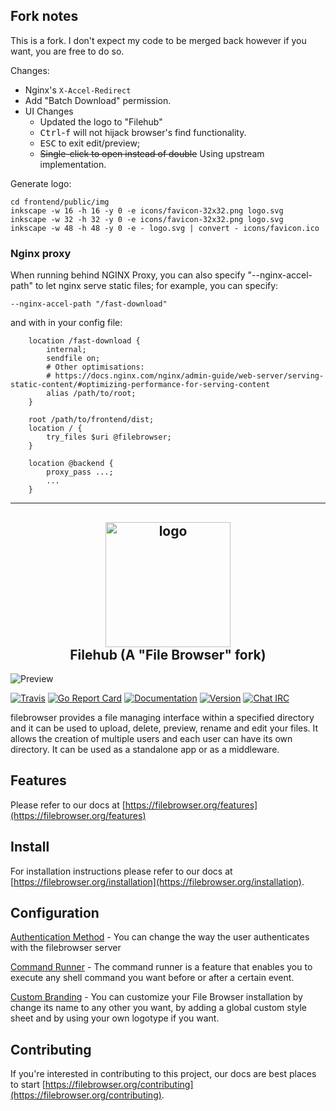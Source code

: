 ## Fork notes

This is a fork. I don't expect my code to be merged back however if you want, 
you are free to do so.

Changes:

* Nginx's `X-Accel-Redirect`
* Add "Batch Download" permission.
* UI Changes
  * Updated the logo to "Filehub"
  * <kbd>Ctrl</kbd>-<kbd>f</kbd> will not hijack browser's find functionality.
  * <kbd>ESC</kbd> to exit edit/preview;
  * ~~Single-click to open instead of double~~ Using upstream implementation.

Generate logo:

```
cd frontend/public/img
inkscape -w 16 -h 16 -y 0 -e icons/favicon-32x32.png logo.svg
inkscape -w 32 -h 32 -y 0 -e icons/favicon-32x32.png logo.svg
inkscape -w 48 -h 48 -y 0 -e - logo.svg | convert - icons/favicon.ico
```

### Nginx proxy

When running behind NGINX Proxy, you can also specify "--nginx-accel-path"
to let nginx serve static files; for example, you can specify:

    --nginx-accel-path "/fast-download"

and with in your config file:

```nginx
    location /fast-download {
        internal;
        sendfile on;
        # Other optimisations:
        # https://docs.nginx.com/nginx/admin-guide/web-server/serving-static-content/#optimizing-performance-for-serving-content
        alias /path/to/root;
    }

    root /path/to/frontend/dist;
    location / {
        try_files $uri @filebrowser;
    }

    location @backend {
        proxy_pass ...;
        ...
    }
```

---

<h2 style="text-align: center">
  <img alt="logo" src="https://cdn.jsdelivr.net/gh/jixunmoe-go/filebrowser@84ecca45defb77fb956d0ea2b7eafdbca6053abf/frontend/public/img/logo.svg" width="200"/><br>Filehub (A "File Browser" fork)
</h2>

![Preview](https://user-images.githubusercontent.com/5447088/50716739-ebd26700-107a-11e9-9817-14230c53efd2.gif)

[![Travis](https://img.shields.io/travis/com/filebrowser/filebrowser.svg?style=flat-square)](https://travis-ci.com/filebrowser/filebrowser)
[![Go Report Card](https://goreportcard.com/badge/github.com/filebrowser/filebrowser?style=flat-square)](https://goreportcard.com/report/github.com/filebrowser/filebrowser)
[![Documentation](https://img.shields.io/badge/godoc-reference-blue.svg?style=flat-square)](http://godoc.org/github.com/filebrowser/filebrowser)
[![Version](https://img.shields.io/github/release/filebrowser/filebrowser.svg?style=flat-square)](https://github.com/filebrowser/filebrowser/releases/latest)
[![Chat IRC](https://img.shields.io/badge/freenode-%23filebrowser-blue.svg?style=flat-square)](http://webchat.freenode.net/?channels=%23filebrowser)

filebrowser provides a file managing interface within a specified directory and it can be used to upload, delete, preview, rename and edit your files. It allows the creation of multiple users and each user can have its own directory. It can be used as a standalone app or as a middleware.

## Features

Please refer to our docs at [https://filebrowser.org/features](https://filebrowser.org/features)

## Install

For installation instructions please refer to our docs at [https://filebrowser.org/installation](https://filebrowser.org/installation).

## Configuration

[Authentication Method](https://filebrowser.org/configuration/authentication-method) - You can change the way the user authenticates with the filebrowser server

[Command Runner](https://filebrowser.org/configuration/command-runner) - The command runner is a feature that enables you to execute any shell command you want before or after a certain event.

[Custom Branding](https://filebrowser.org/configuration/custom-branding) - You can customize your File Browser installation by change its name to any other you want, by adding a global custom style sheet and by using your own logotype if you want.

## Contributing

If you're interested in contributing to this project, our docs are best places to start [https://filebrowser.org/contributing](https://filebrowser.org/contributing).
